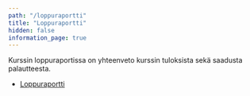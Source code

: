 ```yaml
---
path: "/loppuraportti"
title: "Loppuraportti"
hidden: false
information_page: true
---
```


Kurssin loppuraportissa on yhteenveto kurssin tuloksista sekä saadusta palautteesta.

* [Loppuraportti](https://cs.helsinki.fi/u/ahslaaks/tikape20_1/raportti.html)
